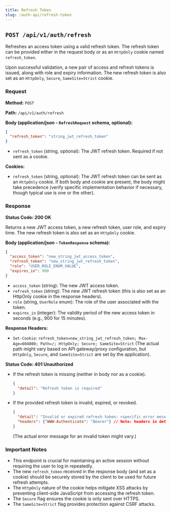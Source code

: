 ```yaml
---
title: Refresh Token
slug: /auth-api/refresh-token
---
```


## `POST /api/v1/auth/refresh`

Refreshes an access token using a valid refresh token. The refresh token can be provided either in the request body or as an `HttpOnly` cookie named `refresh_token`.

Upon successful validation, a new pair of access and refresh tokens is issued, along with role and expiry information. The new refresh token is also set as an `HttpOnly`, `Secure`, `SameSite=Strict` cookie.

### Request

**Method:** `POST`

**Path:** `/api/v1/auth/refresh`

**Body (application/json - `RefreshRequest` schema, optional):**

```json
{
  "refresh_token": "string_jwt_refresh_token"
}
```

*   `refresh_token` (string, optional): The JWT refresh token. Required if not sent as a cookie.

**Cookies:**

*   `refresh_token` (string, optional): The JWT refresh token can be sent as an `HttpOnly` cookie. If both body and cookie are present, the body might take precedence (verify specific implementation behavior if necessary, though typical use is one or the other).

### Response

**Status Code: 200 OK**

Returns a new JWT access token, a new refresh token, user role, and expiry time. The new refresh token is also set as an `HttpOnly` cookie.

**Body (application/json - `TokenResponse` schema):**

```json
{
  "access_token": "new_string_jwt_access_token",
  "refresh_token": "new_string_jwt_refresh_token",
  "role": "USER_ROLE_ENUM_VALUE",
  "expires_in": 900
}
```

*   `access_token` (string): The new JWT access token.
*   `refresh_token` (string): The new JWT refresh token (this is also set as an HttpOnly cookie in the response headers).
*   `role` (string, `UserRole` enum): The role of the user associated with the token.
*   `expires_in` (integer): The validity period of the new access token in seconds (e.g., 900 for 15 minutes).

**Response Headers:**

*   `Set-Cookie`: `refresh_token=new_string_jwt_refresh_token; Max-Age=604800; Path=/; HttpOnly; Secure; SameSite=Strict` (The actual path might vary based on API gateway/proxy configuration, but `HttpOnly`, `Secure`, and `SameSite=Strict` are set by the application).

**Status Code: 401 Unauthorized**

*   If the refresh token is missing (neither in body nor as a cookie).

    ```json
    {
      "detail": "Refresh token is required"
    }
    ```
*   If the provided refresh token is invalid, expired, or revoked.

    ```json
    {
      "detail": "Invalid or expired refresh token: <specific error message>",
      "headers": {"WWW-Authenticate": "Bearer"} // Note: headers in detail might be a documentation artifact, actual headers are HTTP response headers.
    }
    ```
    (The actual error message for an invalid token might vary.)

### Important Notes

*   This endpoint is crucial for maintaining an active session without requiring the user to log in repeatedly.
*   The new `refresh_token` received in the response body (and set as a cookie) should be securely stored by the client to be used for future refresh attempts.
*   The `HttpOnly` nature of the cookie helps mitigate XSS attacks by preventing client-side JavaScript from accessing the refresh token.
*   The `Secure` flag ensures the cookie is only sent over HTTPS.
*   The `SameSite=Strict` flag provides protection against CSRF attacks. 
